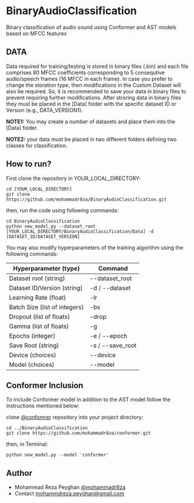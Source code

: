 # BinaryAudioClassification
Binary classification of audio sound using Conformer and AST models based on MFCC features

## DATA
Data required for training/testing is stored in binary files (.bin) and each file comprises 80 MFCC coefficients corresponding to 5 consequtive audio/speech frames (16 MFCC in each frame). In case you prefer to change the storation type, then modifications in the Custom Dataset will also be required. So, it is recommended to save your data in binary files to prevent requiring further modifications. 
After stroring data in binary files they must be placed in the [Data] folder with the specific dataset ID or Version (e.g., DATA_VERSION1). 

**NOTE1:** You may create a number of datasets and place them into the [Data] folder. 

**NOTE2:** your data must be placed in two different folders defining two classes for classification. 

## How to run?
First clone the repository in YOUR_LOCAL_DIRECTORY:

```
cd [YOUR_LOCAL_DIRECTORY]
git clone https://github.com/mohammadr8za/BinaryAudioClassification.git
```
then, run the code using following commands:

```
cd BinaryAudioClassification
python new_model.py --dataset_root [YOUR_LOCAL_DIRECTORY/BinaryAudioClassification/Data] -d [DATASET_ID/DATASET_VERSION] 
```
You may also modify hyperparameters of the training algorithm using the following commands:

| Hyperparameter (type) | Command | 
| ------------- | ------------- |
| Dataset root (string) | --dataset_root |
| Dataset ID/Version (string) | -d / --dataset |
| Learning Rate (float) | -lr |
| Batch Size (list of integers) | -bs |
| Dropout (list of floats) | -drop |
| Gamma (list of floats) | -g |
| Epochs (integer) | -e / --epoch |
| Save Root (string) | -s / --save_root |
| Device (choices) | --device |
| Model (choices) | --model |


## Conformer Inclusion
To include Conformer model in addition to the AST model follow the instructions mentioned below:

clone [@confomrer](https://github.com/mohammadr8za/conformer.git) repository into your project directory:
```
cd ../BinaryAudioClassification
git clone https://github.com/mohammadr8za/conformer.git
```
then, in Terminal:

```
python new_model.py --model 'conformer'
```


## Author
* Mohammad Reza Peyghan [@mohammadr8za](https://github.com/mohammadr8za)
* Contact mohammdreza.peyghan@gmail.com



